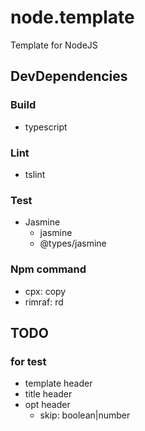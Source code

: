 # node.template
Template for NodeJS

## DevDependencies
### Build
- typescript

### Lint
- tslint

### Test
- Jasmine
  - jasmine
  - @types/jasmine

### Npm command
- cpx: copy
- rimraf: rd


## TODO
### for test
- template header
- title header
- opt header
  - skip: boolean|number
